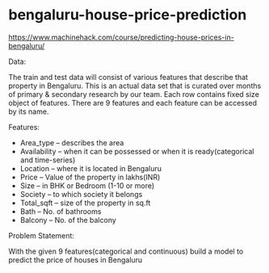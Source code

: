 # bengaluru-house-price-prediction
https://www.machinehack.com/course/predicting-house-prices-in-bengaluru/


Data:

The train and test data will consist of various features that describe that property in Bengaluru. This is an actual data set that is curated over months of primary & secondary research by our team. Each row contains fixed size object of features. There are 9 features and each feature can be accessed by its name.


Features:
- Area_type – describes the area
- Availability – when it can be possessed or when it is ready(categorical and time-series)
- Location – where it is located in Bengaluru
- Price – Value of the property in lakhs(INR)
- Size – in BHK or Bedroom (1-10 or more)
- Society – to which society it belongs
- Total_sqft – size of the property in sq.ft
- Bath – No. of bathrooms
- Balcony – No. of the balcony


Problem Statement:

With the given 9 features(categorical and continuous) build a model to predict the price of houses in Bengaluru
